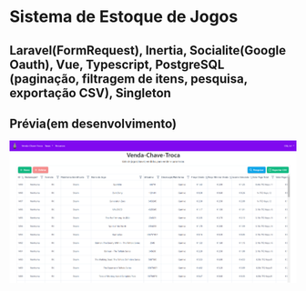# Sistema de Estoque de Jogos

## Laravel(FormRequest), Inertia, Socialite(Google Oauth), Vue, Typescript, PostgreSQL (paginação, filtragem de itens, pesquisa, exportação CSV), Singleton


## Prévia(em desenvolvimento)

![alt text](image.png)